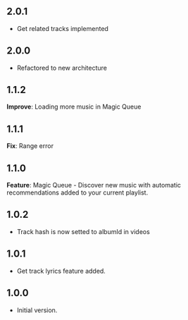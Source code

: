## 2.0.1

- Get related tracks implemented

## 2.0.0

- Refactored to new architecture

## 1.1.2

**Improve**: Loading more music in Magic Queue

## 1.1.1

**Fix**: Range error

## 1.1.0

**Feature**: Magic Queue - Discover new music with automatic recommendations added to your current playlist.

## 1.0.2

- Track hash is now setted to albumId in videos

## 1.0.1

- Get track lyrics feature added.

## 1.0.0

- Initial version.
